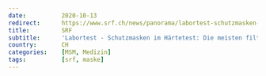 ```yaml
---
date:          2020-10-13
redirect:      https://www.srf.ch/news/panorama/labortest-schutzmasken-im-haertetest-die-meisten-filtern-ungenuegend
title:         SRF
subtitle:      'Labortest - Schutzmasken im Härtetest: Die meisten filtern ungenügend'
country:       CH
categories:    [MSM, Medizin]
tags:          [srf, maske]
---
```

